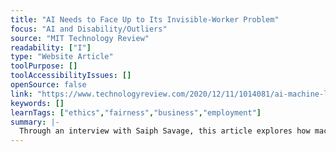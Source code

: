 ```yaml
---
title: "AI Needs to Face Up to Its Invisible-Worker Problem"
focus: "AI and Disability/Outliers"
source: "MIT Technology Review"
readability: ["I"]
type: "Website Article"
toolPurpose: []
toolAccessibilityIssues: []
openSource: false
link: "https://www.technologyreview.com/2020/12/11/1014081/ai-machine-learning-crowd-gig-worker-problem-amazon-mechanical-turk/"
keywords: []
learnTags: ["ethics","fairness","business","employment"]
summary: |-
  Through an interview with Saiph Savage, this article explores how machine-learning models are trained by exploited, low-paid online gig workers.
---
```


